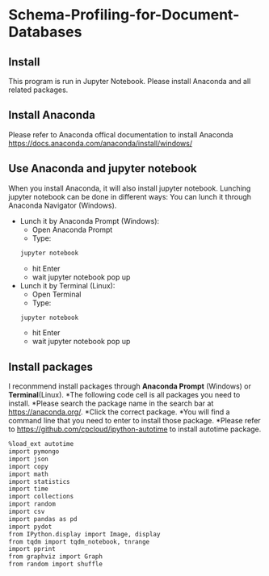 # Schema-Profiling-for-Document-Databases

## Install
This program is run in Jupyter Notebook. Please install Anaconda and all related packages. 

## Install Anaconda
Please refer to Anaconda offical documentation to install Anaconda https://docs.anaconda.com/anaconda/install/windows/

## Use Anaconda and jupyter notebook

When you install Anaconda, it will also install jupyter notebook. Lunching jupyter notebook can be done in different ways:
You can lunch it through Anaconda Navigator (Windows).
* Lunch it by Anaconda Prompt (Windows):
  * Open Anaconda Prompt
  * Type: 
  ```sh
  jupyter notebook
  ```
  * hit Enter
  * wait jupyter notebook pop up
* Lunch it by Terminal (Linux):
  * Open Terminal
  * Type: 
  ```sh
  jupyter notebook
  ```
  * hit Enter
  * wait jupyter notebook pop up

## Install packages

I reconmmend install packages through **Anaconda Prompt** (Windows) or **Terminal**(Linux). 
*The following code cell is all packages you need to install.
*Please search the package name in the search bar at https://anaconda.org/.
*Click the correct package. 
*You will find a command line that you need to enter to install those package. 
*Please refer to https://github.com/cpcloud/ipython-autotime to install autotime package.

```sh
%load_ext autotime
import pymongo
import json
import copy
import math
import statistics
import time
import collections
import random 
import csv
import pandas as pd
import pydot
from IPython.display import Image, display
from tqdm import tqdm_notebook, tnrange
import pprint
from graphviz import Graph
from random import shuffle
```
